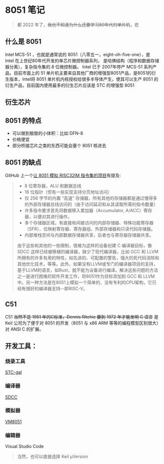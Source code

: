 # 8051 笔记

> 都 2022 年了，~~我也不知道为什么还要学习80年代的单片机~~，悲 

## 什么是 8051
Intel MCS-51 ，也就是通常说的 8051（八零五一，eight-oh-five-one），是 Intel 在上世纪80年代开发的单芯片微控制器系列，
是哈佛结构（程序和数据存储器分离），复杂指令集的 8 位微控制器。
Intel 已于 2007年停产 MCS-51 系列产品，目前市面上的 51 单片机主要来自其他厂商的增强型8051产品，是8051的衍生版本，Intel将 8051 单片机内核授权给很多半导体产生，使其可以生产 8051 的衍生产品，目前国内使用最多的衍生芯片应该是 STC 的增强型 8051

## 衍生芯片

## 8051 的特点
+ 可以做到极致的小体积：比如 DFN-8
+ 价格便宜
+ 部分桥接芯片之类的东西可能会塞个 8051 核进去

## 8051 的缺点
GitHub 上一个[让 8051 模拟 RISC32IM 指令集的项目](https://github.com/cyrozap/rv51)有提及:  

> 
> + 8 位寄存器，ALU 和数据总线
> + 16 位指针（但有一些实现支持分页地址访问）
> + 仅 256 字节的内置 “高速” 存储器，所有其他的存储器都是通过慢得多的外部存储器总线访问的（由于访问延迟和从其读取所需的指令数量）
> + 许多指令要求首先将数据移入累加器（Accumulator, A/ACC）寄存器，以便对其进行操作。
> + 多个存储器区域，有直接和间接访问的内部存储器、特殊功能寄存器（SFR）、位映射寄存器、寄存器组、外部存储器和只读代码存储器。
> + 内部堆栈空间与内部数据存储器共享，后者也与寄存器存储器共享。
>
>由于这些和其他的一些限制，很难为这样的设备创建 C 编译器目标，像 SDCC 这样已经被移植的编译器，缺少了现代编译器，比如 GCC 和 LLVM 所拥有的许多有用的特性，如先进的、可配置的警告，强大的死代码消除和其他优化技术，等等。此外，如果没有LLVM或专门的编译器项目的支持，基于LLVM的语言，如Rust，就不能为设备进行编译。解决这些问题的方法之一是进行困难的软件开发工作，将8051作为目标添加到 GCC 和 LLVM中。另一种方法是在8051上模拟一个简单的、没有专利的CPU架构，它已经有很好的编译器支持--即RISC-V。

## C51
C51 ~~当然不是 1951 年的C标准，Dennis Ritchie 要到 1972 年才能发明 C 语言~~ 是 Keil 公司为了便于对 8051 的开发（8051 与 x86 ARM 等等的编程模型区别很大）对 ANSI C 的扩展。

## 开发工具：  
### 烧录工具
[STC-gal](https://github.com/grigorig/stcgal)

### 编译器
[SDCC](http://sdcc.sourceforge.net/)

### 模拟器
[VM8051](https://github.com/lukbettale/VM8051)

### 编辑器
Visual Studio Code

> 当然，也可以直接选择 Keil μVersion
